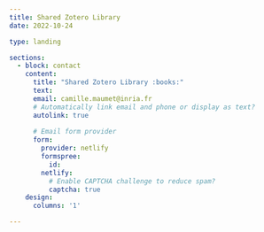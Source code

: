 ```yaml
---
title: Shared Zotero Library
date: 2022-10-24

type: landing

sections:
  - block: contact
    content:
      title: "Shared Zotero Library :books:"
      text:  
      email: camille.maumet@inria.fr
      # Automatically link email and phone or display as text?
      autolink: true
    
      # Email form provider
      form:
        provider: netlify
        formspree:
          id:
        netlify:
          # Enable CAPTCHA challenge to reduce spam?
          captcha: true
    design:
      columns: '1'

---
```

